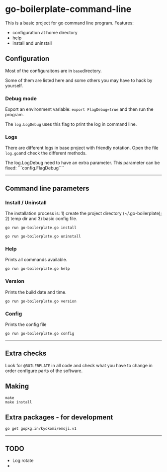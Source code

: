 # go-boilerplate-command-line


This is a basic project for go command line program.
Features:
- configuration at home directory
- help
- install and uninstall 



## Configuration

Most of the configuraitons are in ```base```directory.

Some of them are listed here and some others you may have to hack by yourself.




### Debug mode

Export an environment variable: ```export FlagDebug=true``` and then run the program. 

The ```log.LogDebug``` uses this flag to print the log in command line.



### Logs

There are different logs in base project with friendly notation. Open the file ```log.go```and check the different methods.

The log.LogDebug need to have an extra parameter. This parameter can be fixed: ```config.FlagDebug```` 



- - - 



## Command line parameters


### Install / Uninstall

The installation process is: 1) create the project directory (~/.go-boilerplate); 2) temp dir and 3) basic config file.

```go run go-boilerplate.go install```

```go run go-boilerplate.go uninstall```



### Help

Prints all commands available.

```go run go-boilerplate.go help```


### Version

Prints the build date and time.

```go run go-boilerplate.go version```



### Config


Prints the config file

```go run go-boilerplate.go config```



- - - 





## Extra checks

Look for ```@BOILERPLATE``` in all code and check what you have to change in order configure parts of the software.


## Making

    make
    make install


## Extra packages - for development

    go get gopkg.in/kyokomi/emoji.v1





- - - 


## TODO

- Log rotate
- 

